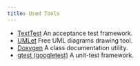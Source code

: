 ```yaml
---
title: Used Tools
---
```


- [TextTest](http://texttest.sourceforge.net/) An acceptance test framework.
- [UMLet](http://www.umlet.com/) Free UML diagrams drawing tool.
- [Doxygen](http://www.doxygen.nl/) A class documentation utility.
- [gtest (googletest)](https://github.com/google/googletest) A unit-test framework.